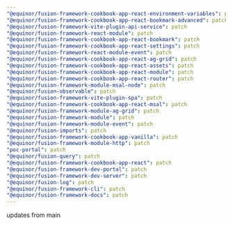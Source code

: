 ```yaml
---
"@equinor/fusion-framework-cookbook-app-react-environment-variables": patch
"@equinor/fusion-framework-cookbook-app-react-bookmark-advanced": patch
"@equinor/fusion-framework-vite-plugin-api-service": patch
"@equinor/fusion-framework-react-module": patch
"@equinor/fusion-framework-cookbook-app-react-bookmark": patch
"@equinor/fusion-framework-cookbook-app-react-settings": patch
"@equinor/fusion-framework-react-module-event": patch
"@equinor/fusion-framework-cookbook-app-react-ag-grid": patch
"@equinor/fusion-framework-cookbook-app-react-assets": patch
"@equinor/fusion-framework-cookbook-app-react-module": patch
"@equinor/fusion-framework-cookbook-app-react-router": patch
"@equinor/fusion-framework-module-msal-node": patch
"@equinor/fusion-observable": patch
"@equinor/fusion-framework-vite-plugin-spa": patch
"@equinor/fusion-framework-cookbook-app-react-msal": patch
"@equinor/fusion-framework-module-ag-grid": patch
"@equinor/fusion-framework-module": patch
"@equinor/fusion-framework-module-event": patch
"@equinor/fusion-imports": patch
"@equinor/fusion-framework-cookbook-app-vanilla": patch
"@equinor/fusion-framework-module-http": patch
"poc-portal": patch
"@equinor/fusion-query": patch
"@equinor/fusion-framework-cookbook-app-react": patch
"@equinor/fusion-framework-dev-portal": patch
"@equinor/fusion-framework-dev-server": patch
"@equinor/fusion-log": patch
"@equinor/fusion-framework-cli": patch
"@equinor/fusion-framework-docs": patch
---
```


updates from main
